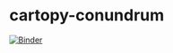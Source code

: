 # cartopy-conundrum

[![Binder](https://mybinder.org/badge_logo.svg)](https://mybinder.org/v2/gh/callumrollo/cartopy-conundrum/main?filepath=cartopy-test.ipynb)
